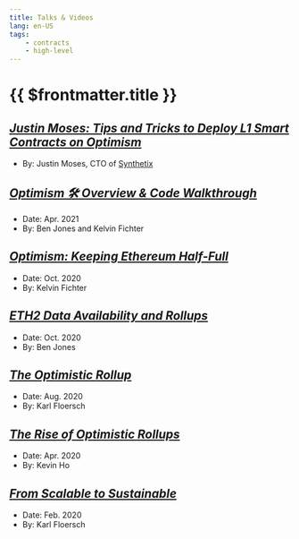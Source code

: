 ```yaml
---
title: Talks & Videos
lang: en-US
tags:
    - contracts
    - high-level
---
```


# {{ $frontmatter.title }}

## [*Justin Moses: Tips and Tricks to Deploy L1 Smart Contracts on Optimism*](https://www.youtube.com/watch?v=cAxQJS7YZPY)

* By: Justin Moses, CTO of [Synthetix](https://synthetix.io/)

## [*Optimism 🛠 Overview & Code Walkthrough*](https://www.youtube.com/watch?v=AHYSZ51ATWQ)

* Date: Apr. 2021
* By: Ben Jones and Kelvin Fichter

## [*Optimism: Keeping Ethereum Half-Full*](https://www.youtube.com/watch?v=eYeOW4ePgZE)

* Date: Oct. 2020
* By: Kelvin Fichter

## [*ETH2 Data Availability and Rollups*](https://www.youtube.com/watch?v=q42NZw6Gle0&feature=youtu.be)

* Date: Oct. 2020
* By: Ben Jones

## [*The Optimistic Rollup*](https://www.youtube.com/watch?v=97DU_YgNPgE&feature=youtu.be)

* Date: Aug. 2020
* By: Karl Floersch

## [*The Rise of Optimistic Rollups*](https://blockcrunch.libsyn.com/is-plasma-dead-the-rise-of-optimistic-rollups-on-ethereum-kevin-ho-optimism-ep-97)

* Date: Apr. 2020
* By: Kevin Ho

## [*From Scalable to Sustainable*](https://www.youtube.com/watch?v=0hppV1IfILw&feature=youtu.be)

* Date: Feb. 2020
* By: Karl Floersch
